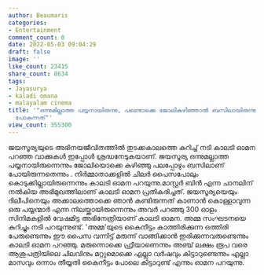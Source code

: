 ```yaml
---
author: Beaumaris
categories:
- Entertainment
comment_count: 0
date: 2022-05-03 09:04:29
draft: false
image: ''
like_count: 23415
share_count: 8634
tags:
- Jayasurya
- kaladi omana
- malayalam cinema
title: '"ഒന്നുമില്ലാത്ത പയ്യനായിരുന്നു, പണ്ടൊക്കെ ജോലികഴിഞ്ഞാൽ ബസിലായിരുന്നു വീട്ടിൽ
  പോകുന്നത്"'
view_count: 355300
---
```


ജയസൂര്യയുടെ അഭിനയജീവിതത്തിൽ തുടക്കകാലത്തെ കുറിച്ച് നടി കാലടി ഓമന പറഞ്ഞ വാക്കുകൾ ഇപ്പോൾ ശ്രദ്ധനേടുകയാണ്. ജയസൂര്യ ഒന്നുമല്ലാത്ത പയ്യനായിരുന്നെന്നും ജോലിയൊക്കെ കഴിഞ്ഞു പലപ്പോഴും ബസിലാണ് പോയിരുന്നതെന്നും . നിർമ്മാതാക്കളിൽ ചിലർ പൈസപോലും കൊടുക്കില്ലായിരുന്നെന്നും കാലടി ഓമന പറയുന്നു.മാസ്റ്റര്‍ ബിന്‍ എന്ന ചാനലിന് നല്‍കിയ അഭിമുഖത്തിലാണ് കാലടി ഓമന പ്രതികരിച്ചത്. ജയസൂര്യയെയും ദിലീപിനെയും അക്കാലത്തൊക്കെ ഞാൻ കണ്ടിരുന്നത് കാണാൻ കൊള്ളാവുന്ന ഒരു പയ്യന്മാർ എന്ന നിലയ്ക്കായിരുന്നെന്നും അവർ പറഞ്ഞു 300 ഓളം സിനിമകളില്‍ വേഷമിട്ട അഭിനേത്രിയാണ് കാലടി ഓമന. അമ്മ സംഘടനയെ കുറിച്ചും നടി പറയുന്നുണ്ട്. 'അമ്മ'യുടെ കൈനീട്ടം കാത്തിരിക്കുന്ന ഒത്തിരി പേരുണ്ടെന്നും ഈ പൈസ വന്നിട്ട് മരുന്ന് വാങ്ങിക്കാന്‍ ഇരിക്കുന്നവരുണ്ടെന്നും കാലടി ഓമന പറഞ്ഞു. മരുന്നൊക്കെ ഫ്രീയാണെന്നും അഞ്ച് ലക്ഷം രൂപ വരെ ആശുപത്രിയിലെ ചിലവിനും മറ്റുമൊക്കെ എല്ലാ വര്‍ഷവും കിട്ടാറുണ്ടെന്നും എല്ലാ മാസവും ഒന്നാം തീയ്യതി കൈനീട്ടം പോലെ കിട്ടാറുണ്ട് എന്നും ഓമന പറയുന്നു.